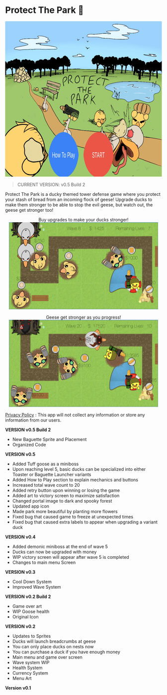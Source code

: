 # Protect The Park 🐥 

<img src = "gameplay1.PNG" alt = "gameplay1" width = "900" height = "500">

> CURRENT VERSION: v0.5 Build 2

Protect The Park is a ducky themed tower defense game where you protect your stash of bread from an incoming flock of geese! Upgrade ducks to make them stronger to be able to stop the evil geese, but watch out, the geese get stronger too!

<p align="center">
  Buy upgrades to make your ducks stronger!<br>
<img src = "gameplay3.PNG" alt = "gameplay2" width = "480" height = "280"> 
</p>

<p align="center">
  Geese get stronger as you progress!<br>
<img src = "gameplay2.PNG" alt = "gameplay3" width = "480" height = "280">
</p>

<a href="privacy_policy.html" target="blank"> Privacy Policy</a>
: This app will not collect any information or store any information from our users.

**VERSION v0.5 Build 2**
- New Baguette Sprite and Placement
- Organized Code

**VERSION v0.5**
- Added Tuff goose as a miniboss
- Upon reaching level 5, basic ducks can be specialized into either Toaster or Baguette Launcher variants
- Added How to Play section to explain mechanics and buttons
- Increased total wave count to 20
- Added retry button upon winning or losing the game
- Added art to victory screen to maximize satisfaction 
- Changed portal image to dark and spooky forest 
- Updated app icon
- Made park more beautiful by planting more flowers 
- Fixed bug that caused game to freeze at unexpected times
- Fixed bug that caused extra labels to appear when upgrading a variant duck

**VERSION v0.4**
- Added demonic miniboss at the end of wave 5
- Ducks can now be upgraded with money
- WIP victory screen will appear after wave 5 is completed 
- Changes to main menu Screen

**VERSION v0.3**
- Cool Down System
- Improved Wave System

**VERSION v0.2 Build 2**
- Game over art
- WIP Goose health
- Original Icon

**VERSION v0.2**
- Updates to Sprites 
- Ducks will launch breadcrumbs at geese
- You can only place ducks on nests now
- You can purchase a duck if you have enough money
- Main menu and game over screen
- Wave system WIP
- Health System
- Currency System
- Menu Art

**Version v0.1**
